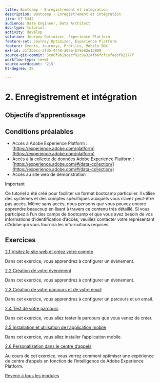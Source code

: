 ```yaml
---
title: Bootcamp - Enregistrement et intégration
description: Bootcamp - Enregistrement et intégration
jira: KT-5342
audience: Data Engineer, Data Architect
doc-type: tutorial
activity: develop
solution: Journey Optimizer, Experience Platform
feature-set: Journey Optimizer, Experience Platform
feature: Events, Journeys, Profiles, Mobile SDK
exl-id: 31f2bbcc-3fd5-4448-a9aa-b79a82e13809
source-git-commit: 3c86f9b19cecf92c9a324fb6fcfcefaebf82177f
workflow-type: tm+mt
source-wordcount: '215'
ht-degree: 2%

---
```


# 2. Enregistrement et intégration

## Objectifs d’apprentissage

## Conditions préalables

- Accès à Adobe Experience Platform : [https://experience.adobe.com/platform](https://experience.adobe.com/platform)
- Accès à la collecte de données Adobe Experience Platform : [https://experience.adobe.com/#/data-collection/](https://experience.adobe.com/#/data-collection/)
- Accès au site web de démonstration

>[!IMPORTANT]
>
>Ce tutoriel a été créé pour faciliter un format bootcamp particulier. Il utilise des systèmes et des comptes spécifiques auxquels vous n’avez peut-être pas accès. Même sans accès, nous pensons que vous pouvez encore apprendre beaucoup en lisant à travers ce contenu très détaillé. Si vous participez à l’un des camps de bootcamp et que vous avez besoin de vos informations d’identification d’accès, veuillez contacter votre représentant d’Adobe qui vous fournira les informations requises.

## Exercices

[2.1 Visitez le site web et créez votre compte](./ex1.md)

Dans cet exercice, vous apprendrez à configurer un événement.

[2.2 Création de votre événement](./ex2.md)

Dans cet exercice, vous apprendrez à configurer un événement.

[2.3 Création de votre parcours et de votre email](./ex3.md)

Dans cet exercice, vous apprendrez à configurer un parcours et un email.

[2.4 Test de votre parcours](./ex4.md)

Dans cet exercice, vous allez tester le parcours que vous venez de créer.

[2.5 Installation et utilisation de l’application mobile](./ex5.md)

Dans cet exercice, vous allez installer l’application mobile.

[2.6 Personalization dans le centre d’appels](./ex6.md)

Au cours de cet exercice, vous verrez comment optimiser une expérience de centre d’appels en fonction de l’intelligence de Adobe Experience Platform.

[Revenir à tous les modules](../../overview.md)

